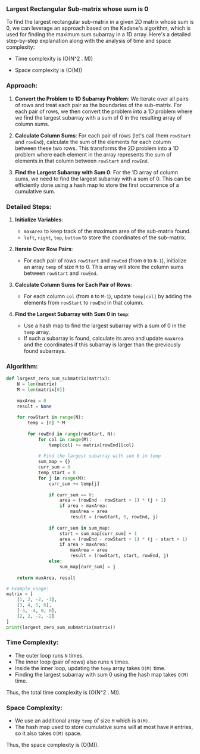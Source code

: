 ### Largest Rectangular Sub-matrix whose sum is 0

To find the largest rectangular sub-matrix in a given 2D matrix whose sum is 0, we can leverage an approach based on the Kadane's algorithm, which is used for finding the maximum sum subarray in a 1D array. Here's a detailed step-by-step explanation along with the analysis of time and space complexity:

- Time complexity is \(O(N^2 . M)\)

- Space complexity is \(O(M)\)

### Approach:

1. **Convert the Problem to 1D Subarray Problem**: We iterate over all pairs of rows and treat each pair as the boundaries of the sub-matrix. For each pair of rows, we then convert the problem into a 1D problem where we find the largest subarray with a sum of 0 in the resulting array of column sums.

2. **Calculate Column Sums**: For each pair of rows (let's call them `rowStart` and `rowEnd`), calculate the sum of the elements for each column between these two rows. This transforms the 2D problem into a 1D problem where each element in the array represents the sum of elements in that column between `rowStart` and `rowEnd`.

3. **Find the Largest Subarray with Sum 0**: For the 1D array of column sums, we need to find the largest subarray with a sum of 0. This can be efficiently done using a hash map to store the first occurrence of a cumulative sum.

### Detailed Steps:

1. **Initialize Variables**: 
   - `maxArea` to keep track of the maximum area of the sub-matrix found.
   - `left`, `right`, `top`, `bottom` to store the coordinates of the sub-matrix.

2. **Iterate Over Row Pairs**:
   - For each pair of rows `rowStart` and `rowEnd` (from `0` to `N-1`), initialize an array `temp` of size `M` to 0. This array will store the column sums between `rowStart` and `rowEnd`.

3. **Calculate Column Sums for Each Pair of Rows**:
   - For each column `col` (from `0` to `M-1`), update `temp[col]` by adding the elements from `rowStart` to `rowEnd` in that column.

4. **Find the Largest Subarray with Sum 0 in `temp`**:
   - Use a hash map to find the largest subarray with a sum of 0 in the `temp` array.
   - If such a subarray is found, calculate its area and update `maxArea` and the coordinates if this subarray is larger than the previously found subarrays.

### Algorithm:

```python
def largest_zero_sum_submatrix(matrix):
    N = len(matrix)
    M = len(matrix[0])
    
    maxArea = 0
    result = None
    
    for rowStart in range(N):
        temp = [0] * M
        
        for rowEnd in range(rowStart, N):
            for col in range(M):
                temp[col] += matrix[rowEnd][col]
            
            # Find the largest subarray with sum 0 in temp
            sum_map = {}
            curr_sum = 0
            temp_start = 0
            for j in range(M):
                curr_sum += temp[j]
                
                if curr_sum == 0:
                    area = (rowEnd - rowStart + 1) * (j + 1)
                    if area > maxArea:
                        maxArea = area
                        result = (rowStart, 0, rowEnd, j)
                
                if curr_sum in sum_map:
                    start = sum_map[curr_sum] + 1
                    area = (rowEnd - rowStart + 1) * (j - start + 1)
                    if area > maxArea:
                        maxArea = area
                        result = (rowStart, start, rowEnd, j)
                else:
                    sum_map[curr_sum] = j
    
    return maxArea, result

# Example usage:
matrix = [
    [1, 2, -2, -1],
    [3, 4, 5, 6],
    [-3, -4, 0, 0],
    [2, 2, -2, -2]
]
print(largest_zero_sum_submatrix(matrix))
```

### Time Complexity:

- The outer loop runs `N` times.
- The inner loop (pair of rows) also runs `N` times.
- Inside the inner loop, updating the `temp` array takes `O(M)` time.
- Finding the largest subarray with sum 0 using the hash map takes `O(M)` time.

Thus, the total time complexity is \(O(N^2 . M)\).

### Space Complexity:

- We use an additional array `temp` of size `M` which is `O(M)`.
- The hash map used to store cumulative sums will at most have `M` entries, so it also takes `O(M)` space.

Thus, the space complexity is \(O(M)\).
